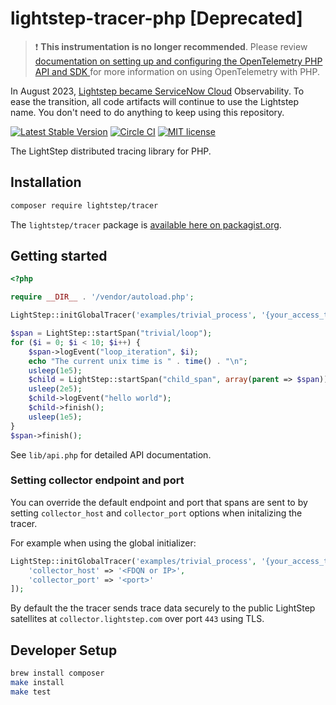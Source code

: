 # lightstep-tracer-php [Deprecated]

> ❗ **This instrumentation is no longer recommended**. Please review [documentation on setting up and configuring the OpenTelemetry PHP API and SDK ](https://github.com/open-telemetry/opentelemetry-php) for more information on using OpenTelemetry with PHP.

In August 2023, [Lightstep became ServiceNow
Cloud](https://docs.lightstep.com/docs/banner-faq) Observability. To ease the
transition, all code artifacts will continue to use the Lightstep name. You
don't need to do anything to keep using this repository.

[![Latest Stable Version](https://poser.pugx.org/lightstep/tracer/v/stable)](https://packagist.org/packages/lightstep/tracer)
[![Circle CI](https://circleci.com/gh/lightstep/lightstep-tracer-php.svg?style=shield)](https://circleci.com/gh/lightstep/lightstep-tracer-php)
[![MIT license](http://img.shields.io/badge/license-MIT-blue.svg)](http://opensource.org/licenses/MIT)

The LightStep distributed tracing library for PHP.

## Installation

```bash
composer require lightstep/tracer
```

The `lightstep/tracer` package is [available here on packagist.org](https://packagist.org/packages/lightstep/tracer).

## Getting started

```php
<?php

require __DIR__ . '/vendor/autoload.php';

LightStep::initGlobalTracer('examples/trivial_process', '{your_access_token}');

$span = LightStep::startSpan("trivial/loop");
for ($i = 0; $i < 10; $i++) {
    $span->logEvent("loop_iteration", $i);
    echo "The current unix time is " . time() . "\n";
    usleep(1e5);
    $child = LightStep::startSpan("child_span", array(parent => $span));
    usleep(2e5);
    $child->logEvent("hello world");
    $child->finish();
    usleep(1e5);
}
$span->finish();
```

See `lib/api.php` for detailed API documentation.

### Setting collector endpoint and port

You can override the default endpoint and port that spans are sent to by setting `collector_host` and `collector_port` options when initalizing the tracer.

For example when using the global initializer:

```php
LightStep::initGlobalTracer('examples/trivial_process', '{your_access_token}', [
    'collector_host' => '<FDQN or IP>',
    'collector_port' => '<port>'
]);
```

By default the the tracer sends trace data securely to the public LightStep satellites at `collector.lightstep.com` over port `443` using TLS.

## Developer Setup

```bash
brew install composer
make install
make test
```
